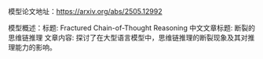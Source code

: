 模型论文地址：https://arxiv.org/abs/2505.12992

模型概述：标题: Fractured Chain-of-Thought Reasoning
中文文章标题: 断裂的思维链推理
文章内容: 探讨了在大型语言模型中，思维链推理的断裂现象及其对推理能力的影响。
